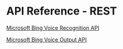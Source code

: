 <!-- 
NavPath: Speech API/API Reference - REST
LinkLabel: Microsoft Bing Voice Recognition API
Url: Speech-api/documentation/API-Reference-REST/Home
Weight: 16
-->

# API Reference - REST

[Microsoft Bing Voice Recognition API](BingVoiceRecognition.md)  

[Microsoft Bing Voice Output API](BingVoiceOutput.md)
